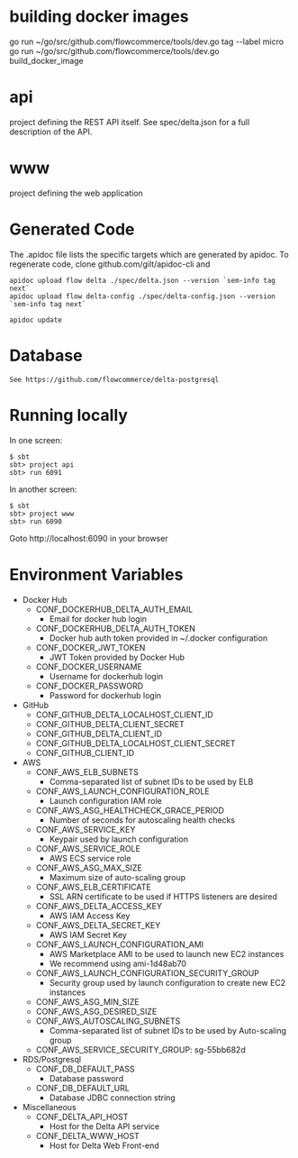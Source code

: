 building docker images
======================
go run ~/go/src/github.com/flowcommerce/tools/dev.go tag --label micro
go run ~/go/src/github.com/flowcommerce/tools/dev.go build_docker_image

api
===
project defining the REST API itself. See spec/delta.json for a full
description of the API.

www
===
project defining the web application

Generated Code
==============
The .apidoc file lists the specific targets which are generated by
apidoc. To regenerate code, clone github.com/gilt/apidoc-cli and

    apidoc upload flow delta ./spec/delta.json --version `sem-info tag next`
    apidoc upload flow delta-config ./spec/delta-config.json --version `sem-info tag next`
    
    apidoc update

Database
========

    See https://github.com/flowcommerce/delta-postgresql

Running locally
===============

In one screen:

    $ sbt
    sbt> project api
    sbt> run 6091

In another screen:

    $ sbt
    sbt> project www
    sbt> run 6090

Goto http://localhost:6090 in your browser

Environment Variables
=====================

- Docker Hub
    - CONF_DOCKERHUB_DELTA_AUTH_EMAIL
        - Email for docker hub login
    - CONF_DOCKERHUB_DELTA_AUTH_TOKEN
        - Docker hub auth token provided in ~/.docker configuration
    - CONF_DOCKER_JWT_TOKEN
        - JWT Token provided by Docker Hub
    - CONF_DOCKER_USERNAME
        - Username for dockerhub login
    - CONF_DOCKER_PASSWORD
        - Password for dockerhub login
- GitHub
    - CONF_GITHUB_DELTA_LOCALHOST_CLIENT_ID
    - CONF_GITHUB_DELTA_CLIENT_SECRET
    - CONF_GITHUB_DELTA_CLIENT_ID
    - CONF_GITHUB_DELTA_LOCALHOST_CLIENT_SECRET
    - CONF_GITHUB_CLIENT_ID
- AWS
    - CONF_AWS_ELB_SUBNETS
        - Comma-separated list of subnet IDs to be used by ELB
    - CONF_AWS_LAUNCH_CONFIGURATION_ROLE
        - Launch configuration IAM role
    - CONF_AWS_ASG_HEALTHCHECK_GRACE_PERIOD
        - Number of seconds for autoscaling health checks
    - CONF_AWS_SERVICE_KEY
        - Keypair used by launch configuration
    - CONF_AWS_SERVICE_ROLE
        - AWS ECS service role
    - CONF_AWS_ASG_MAX_SIZE
        - Maximum size of auto-scaling group
    - CONF_AWS_ELB_CERTIFICATE
        - SSL ARN certificate to be used if HTTPS listeners are desired
    - CONF_AWS_DELTA_ACCESS_KEY
        - AWS IAM Access Key
    - CONF_AWS_DELTA_SECRET_KEY
        - AWS IAM Secret Key
    - CONF_AWS_LAUNCH_CONFIGURATION_AMI
        - AWS Marketplace AMI to be used to launch new EC2 instances
        - We recommend using ami-1d48ab70
    - CONF_AWS_LAUNCH_CONFIGURATION_SECURITY_GROUP
        - Security group used by launch configuration to create new EC2 instances
    - CONF_AWS_ASG_MIN_SIZE
    - CONF_AWS_ASG_DESIRED_SIZE
    - CONF_AWS_AUTOSCALING_SUBNETS
        - Comma-separated list of subnet IDs to be used by Auto-scaling group
    - CONF_AWS_SERVICE_SECURITY_GROUP: sg-55bb682d
- RDS/Postgresql
    - CONF_DB_DEFAULT_PASS
        - Database password
    - CONF_DB_DEFAULT_URL
        - Database JDBC connection string
- Miscellaneous
    - CONF_DELTA_API_HOST
        - Host for the Delta API service
    - CONF_DELTA_WWW_HOST
        - Host for Delta Web Front-end
